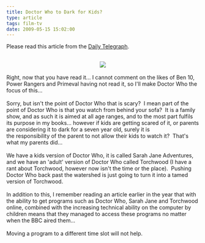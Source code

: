 ```yaml
---
title: Doctor Who to Dark for Kids?
type: article
tags: film-tv
date: 2009-05-15 15:02:00
---
```

Please read this article from the <a href="http://www.telegraph.co.uk/culture/tvandradio/5312812/TV-shows-including-Doctor-Who-giving-children-nightmares.html">Daily Telegraph</a>.<br /><br /><div class="separator" style="clear:both;text-align:center;"><a href="http://doctesting.files.wordpress.com/2009/05/picture13.png" style="margin-left:1em;margin-right:1em;"><img border="0" src="http://doctesting.files.wordpress.com/2009/05/picture13.png?w=300" /></a></div><br />Right, now that you have read it... I cannot comment on the likes of Ben 10, Power Rangers and Primeval having not read it, so I'll make Doctor Who the focus of this...<br /><br />Sorry, but isn't the point of Doctor Who that is scary? &nbsp;I mean part of the point of Doctor Who is that you watch from behind your sofa? &nbsp;It is a family show, and as such it is aimed at all age ranges, and to the most part fulfils its purpose in my books... however if kids are getting scared of it, or parents are considering it to dark for a seven year old, surely it is the&nbsp;responsibility&nbsp;of the parent to not allow their kids to watch it? &nbsp;That's what my parents did...<br /><br />We have a kids version of Doctor Who, it is called Sarah Jane Adventures, and we have an 'adult' version of Doctor Who called Torchwood (I have a rant about Torchwood, however now isn't the time or the place). &nbsp;Pushing Doctor Who back past the watershed is just going to turn it into a tamed version of Torchwood.<br /><br />In addition to this, I remember reading an article earlier in the year that with the ability to get programs such as Doctor Who, Sarah Jane and Torchwood online, combined with the increasing technical&nbsp;ability&nbsp;on the computer by children means that they managed to access these programs no matter when the BBC aired them...<br /><br />Moving a program to a different time slot will not help.<div class="blogger-post-footer"><img width='1' height='1' src='https://blogger.googleusercontent.com/tracker/31453821-5108308409222728792?l=www.jamesdoc.co.uk' alt='' /></div>
